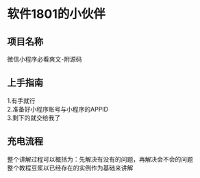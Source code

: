 # 软件1801的小伙伴
## 项目名称
  微信小程序必看爽文-附源码
## 上手指南
  1.有手就行  
  2.准备好小程序账号与小程序的APPID  
  3.剩下的就交给我了
## 充电流程
  整个讲解过程可以概括为：先解决有没有的问题，再解决会不会的问题  
  整个教程豆浆以已经存在的实例作为基础来讲解

 
